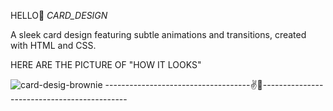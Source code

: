 HELLO👋
*CARD_DESIGN*

A sleek card design featuring subtle animations and transitions, created with HTML and CSS.

HERE ARE THE PICTURE OF "HOW IT LOOKS"

![card-desig-brownie](https://github.com/user-attachments/assets/6ee1da8f-2052-484a-a823-71746c245cc5)
------------------------------------✌👏--------------------------------------------
